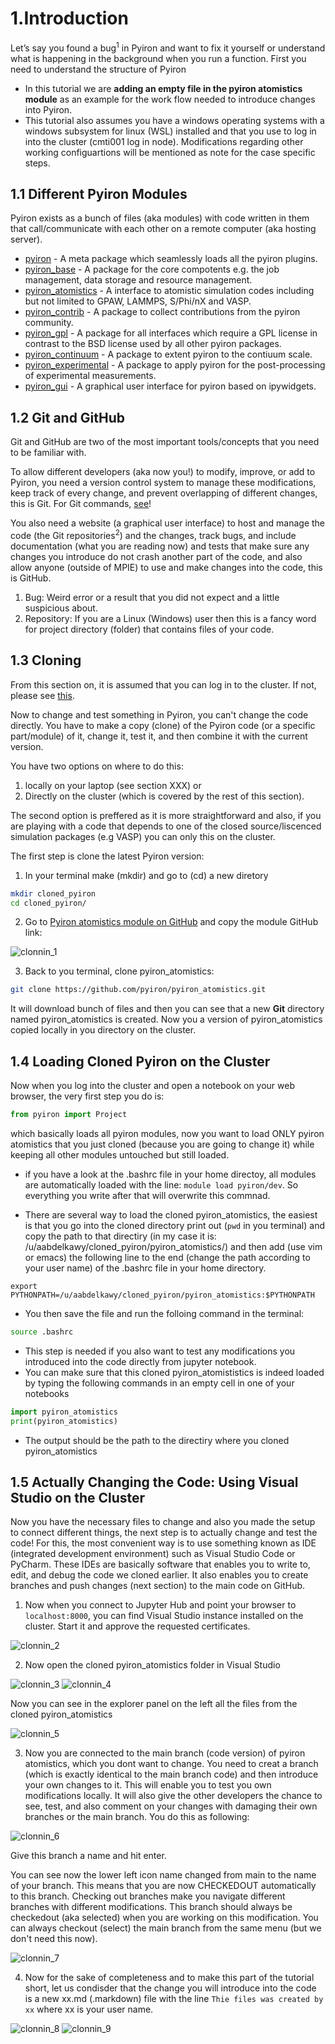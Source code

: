 # 1.Introduction

Let’s say you found a bug<sup>1</sup> in Pyiron and want to fix it yourself or understand what is happening in the background when you run a function. First you need to understand the structure of Pyiron

- In this tutorial we are <b> adding an empty file in the pyiron atomistics module</b> as an example for the work flow needed to introduce changes into Pyiron.
- This tutorial also assumes you have a windows operating systems with a windows subsystem for linux (WSL) installed and that you use to log in into the cluster (cmti001 log in node). Modifications regarding other working configuartions will be mentioned as note for the case specific steps.

## 1.1 Different Pyiron Modules

Pyiron exists as a bunch of files (aka modules) with code written in them that call/communicate with each other on a remote computer (aka hosting server).

* [pyiron](https://github.com/pyiron/pyiron) - A meta package which seamlessly loads all the pyiron plugins. 
* [pyiron_base](https://github.com/pyiron/pyiron_base) - A package for the core compotents e.g. the job management, data storage and resource management. 
* [pyiron_atomistics](https://github.com/pyiron/pyiron_atomistics) - A interface to atomistic simulation codes including but not limited to GPAW, LAMMPS, S/Phi/nX and VASP. 
* [pyiron_contrib](https://github.com/pyiron/pyiron_contrib) - A package to collect contributions from the pyiron community.
* [pyiron_gpl](https://github.com/pyiron/pyiron_gpl) - A package for all interfaces which require a GPL license in contrast to the BSD license used by all other pyiron packages. 
* [pyiron_continuum](https://github.com/pyiron/pyiron_continuum) - A package to extent pyiron to the contiuum scale. 
* [pyiron_experimental](https://github.com/pyiron/pyiron_experimental) - A package to apply pyiron for the post-processing of experimental measurements. 
* [pyiron_gui](https://github.com/pyiron/pyiron_gui) - A graphical user interface for pyiron based on ipywidgets. 

## 1.2 Git and GitHub
Git and GitHub are two of the most important tools/concepts that you need to be familiar with.

To allow different developers (aka now you!) to modify, improve, or add to Pyiron, you need a version control system to manage these modifications, keep track of every change, and prevent overlapping of different changes, this is Git. For Git commands, [see](https://gitlab.mpcdf.mpg.de/eisenforschung/cm/documentation/-/blob/master/Git.md)!

You also need a website (a graphical user interface) to host and manage the code (the Git repositories<sup>2</sup>) and the changes, track bugs, and include documentation (what you are reading now) and tests that make sure any changes you introduce do not crash another part of the code, and also allow anyone (outside of MPIE) to use and make changes into the code, this is GitHub. 

1. Bug: Weird error or a result that you did not expect and a little suspicious about.
2. Repository: If you are a Linux (Windows) user then this is a fancy word for project directory (folder) that contains files of your code.

## 1.3 Cloning 

From this section on, it is assumed that you can log in to the cluster. If not, please see [this](https://gitlab.mpcdf.mpg.de/eisenforschung/cm/documentation/-/blob/master/Cluster.md).

Now to change and test something in Pyiron, you can't change the code directly. You have to make a copy (clone) of the Pyiron code (or a specific part/module) of it, change it, test it, and then combine it with the current version.  

You have two options on where to do this: 
1. locally on your laptop (see section XXX) or
2. Directly on the cluster (which is covered by the rest of this section). 

The second option is preffered as it is more straightforward and also, if you are playing with a code that depends to one of the closed source/liscenced simulation packages (e.g VASP) you can only this on the cluster.

The first step is clone the latest Pyiron version:
1. In your terminal make (mkdir) and go to (cd) a new diretory
```bash
mkdir cloned_pyiron
cd cloned_pyiron/
```
2. Go to [Pyiron atomistics module on GitHub](https://github.com/pyiron/pyiron_atomistics) and copy the module GitHub link:

![clonnin_1](https://github.com/pyiron/pyiron_developer_tutorial/assets/62240737/20ad04a1-279d-45e0-b9ab-398ae62730a0)

3. Back to you terminal, clone pyiron_atomistics:
```bash
git clone https://github.com/pyiron/pyiron_atomistics.git
```
It will download bunch of files and then you can see that a new **Git** directory named pyiron_atomistics is created. Now you a version of pyiron_atomistics copied locally in you directory on the cluster.

## 1.4 Loading Cloned Pyiron on the Cluster

Now when you log into the cluster and open a notebook on your web browser, the very first step you do is: 
```python
from pyiron import Project
```
which basically loads all pyiron modules, now you want to load ONLY pyiron atomistics that you just cloned (because you are going to change it) while keeping all other modules untouched but still loaded.

- if you have a look at the .bashrc file in your home directoy, all modules are automatically loaded with the line: ```module load pyiron/dev```. So everything you write after that will overwrite this commnad.

- There are several way to load the cloned pyiron_atomistics, the easiest is that you go into the cloned directory print out (```pwd``` in you terminal) and copy the path to that directiry (in my case it is: /u/aabdelkawy/cloned_pyiron/pyiron_atomistics/) and then add (use vim or emacs) the following line to the end (change the path according to your user name) of the .bashrc file in your home directory. 
```
export PYTHONPATH=/u/aabdelkawy/cloned_pyiron/pyiron_atomistics:$PYTHONPATH
```
- You then save the file and run the folloing command in the terminal:
```bash
source .bashrc
```
- This step is needed if you also want to test any modifications you introduced into the code directly from jupyter notebook.
- You can make sure that this cloned pyiron_atomististics is indeed loaded by typing the following commands in an empty cell in one of your notebooks
```python
import pyiron_atomistics
print(pyiron_atomistics)
```
- The output should be the path to the directiry where you cloned pyiron_atomistics

## 1.5 Actually Changing the Code: Using Visual Studio on the Cluster
Now you have the necessary files to change and also you made the setup to connect different things, the next step is to actually change and test the code!
For this, the most convenient way is to use something known as IDE (integrated development environment) such as Visual Studio Code or PyCharm. These IDEs are basically software that enables you to write to, edit, and debug the code we cloned earlier. It also enables you to create branches and push changes (next section) to the main code on GitHub.

1. Now when you connect to Jupyter Hub and point your browser to ```localhost:8000```, you can find Visual Studio instance installed on the cluster. Start it and approve the requested certificates.

![clonnin_2](https://github.com/pyiron/pyiron_developer_tutorial/assets/62240737/9b1b174d-d752-421d-b20f-d85f1d79d9a0)

2. Now open the cloned pyiron_atomistics folder in Visual Studio

![clonnin_3](https://github.com/pyiron/pyiron_developer_tutorial/assets/62240737/aab3b36c-76ab-4214-9a16-82c0b2ac2648)
![clonnin_4](https://github.com/pyiron/pyiron_developer_tutorial/assets/62240737/7cf2cdca-c644-406e-bfa8-a2ca14f51466)

Now you can see in the explorer panel on the left all the files from the cloned pyiron_atomistics

![clonnin_5](https://github.com/pyiron/pyiron_developer_tutorial/assets/62240737/8859a0d7-e9f1-40ec-bce6-5ed114826c0d)

3. Now you are connected to the main branch (code version) of pyiron atomistics, which you dont want to change. You need to creat a branch (which is exactly identical to the main branch code) and then introduce your own changes to it. This will enable you to test you own modifications locally. It will also give the other developers the chance to see, test, and also comment on your changes with damaging their own branches or the main branch. You do this as following:

![clonnin_6](https://github.com/pyiron/pyiron_developer_tutorial/assets/62240737/5a64f6a1-59db-47d6-92af-086b825e7f12)

Give this branch a name and hit enter. 

You can see now the lower left icon name changed from main to the name of your branch. This means that you are now CHECKEDOUT automatically to this branch. Checking out branches make you navigate different branches with different modifications. This branch should always be checkedout (aka selected) when you are working on this modification. You can always checkout (select) the main branch from the same menu (but we don't need this now).

![clonnin_7](https://github.com/pyiron/pyiron_developer_tutorial/assets/62240737/099a5c50-a734-4448-a80e-ff1ca88a8d0f)

4. Now for the sake of completeness and to make this part of the tutorial short, let us condisder that the change you will introduce into the code is a new xx.md (.markdown) file with the line ```Thie files was created by xx``` where xx is your user name.

![clonnin_8](https://github.com/pyiron/pyiron_developer_tutorial/assets/62240737/0815c44a-ec85-42d8-9995-70ba0987abcd)
![clonnin_9](https://github.com/pyiron/pyiron_developer_tutorial/assets/62240737/87894d5f-7262-4388-a5d4-860dafceea04)

